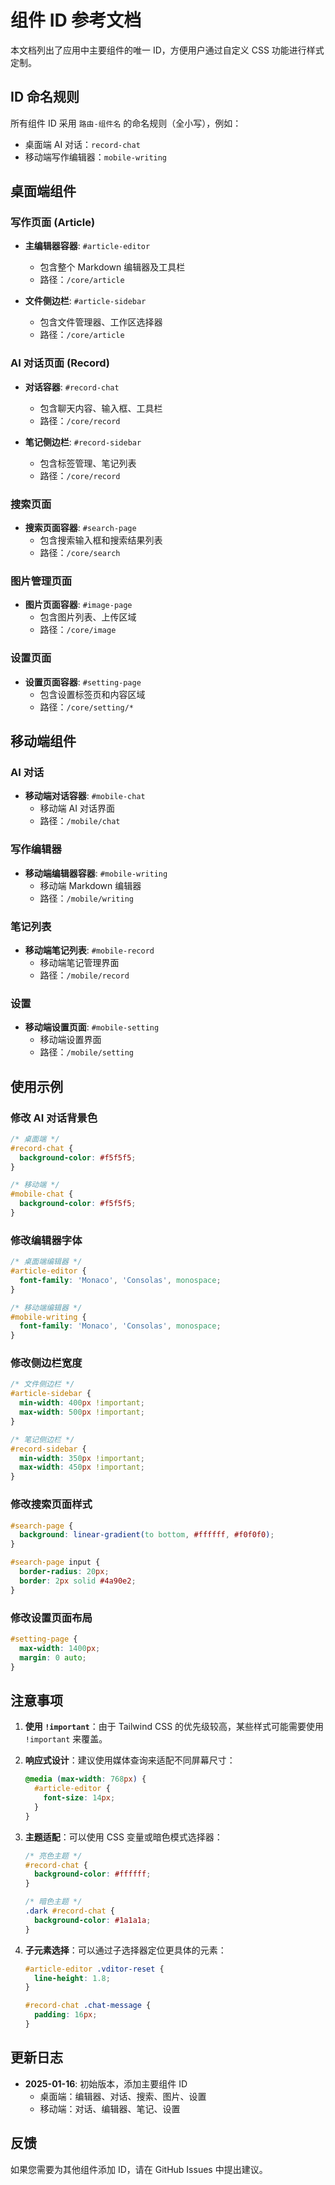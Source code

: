 # 组件 ID 参考文档

本文档列出了应用中主要组件的唯一 ID，方便用户通过自定义 CSS 功能进行样式定制。

## ID 命名规则

所有组件 ID 采用 `路由-组件名` 的命名规则（全小写），例如：
- 桌面端 AI 对话：`record-chat`
- 移动端写作编辑器：`mobile-writing`

## 桌面端组件

### 写作页面 (Article)
- **主编辑器容器**: `#article-editor`
  - 包含整个 Markdown 编辑器及工具栏
  - 路径：`/core/article`
  
- **文件侧边栏**: `#article-sidebar`
  - 包含文件管理器、工作区选择器
  - 路径：`/core/article`

### AI 对话页面 (Record)
- **对话容器**: `#record-chat`
  - 包含聊天内容、输入框、工具栏
  - 路径：`/core/record`
  
- **笔记侧边栏**: `#record-sidebar`
  - 包含标签管理、笔记列表
  - 路径：`/core/record`

### 搜索页面
- **搜索页面容器**: `#search-page`
  - 包含搜索输入框和搜索结果列表
  - 路径：`/core/search`

### 图片管理页面
- **图片页面容器**: `#image-page`
  - 包含图片列表、上传区域
  - 路径：`/core/image`

### 设置页面
- **设置页面容器**: `#setting-page`
  - 包含设置标签页和内容区域
  - 路径：`/core/setting/*`

## 移动端组件

### AI 对话
- **移动端对话容器**: `#mobile-chat`
  - 移动端 AI 对话界面
  - 路径：`/mobile/chat`

### 写作编辑器
- **移动端编辑器容器**: `#mobile-writing`
  - 移动端 Markdown 编辑器
  - 路径：`/mobile/writing`

### 笔记列表
- **移动端笔记列表**: `#mobile-record`
  - 移动端笔记管理界面
  - 路径：`/mobile/record`

### 设置
- **移动端设置页面**: `#mobile-setting`
  - 移动端设置界面
  - 路径：`/mobile/setting`

## 使用示例

### 修改 AI 对话背景色
```css
/* 桌面端 */
#record-chat {
  background-color: #f5f5f5;
}

/* 移动端 */
#mobile-chat {
  background-color: #f5f5f5;
}
```

### 修改编辑器字体
```css
/* 桌面端编辑器 */
#article-editor {
  font-family: 'Monaco', 'Consolas', monospace;
}

/* 移动端编辑器 */
#mobile-writing {
  font-family: 'Monaco', 'Consolas', monospace;
}
```

### 修改侧边栏宽度
```css
/* 文件侧边栏 */
#article-sidebar {
  min-width: 400px !important;
  max-width: 500px !important;
}

/* 笔记侧边栏 */
#record-sidebar {
  min-width: 350px !important;
  max-width: 450px !important;
}
```

### 修改搜索页面样式
```css
#search-page {
  background: linear-gradient(to bottom, #ffffff, #f0f0f0);
}

#search-page input {
  border-radius: 20px;
  border: 2px solid #4a90e2;
}
```

### 修改设置页面布局
```css
#setting-page {
  max-width: 1400px;
  margin: 0 auto;
}
```

## 注意事项

1. **使用 `!important`**：由于 Tailwind CSS 的优先级较高，某些样式可能需要使用 `!important` 来覆盖。

2. **响应式设计**：建议使用媒体查询来适配不同屏幕尺寸：
   ```css
   @media (max-width: 768px) {
     #article-editor {
       font-size: 14px;
     }
   }
   ```

3. **主题适配**：可以使用 CSS 变量或暗色模式选择器：
   ```css
   /* 亮色主题 */
   #record-chat {
     background-color: #ffffff;
   }
   
   /* 暗色主题 */
   .dark #record-chat {
     background-color: #1a1a1a;
   }
   ```

4. **子元素选择**：可以通过子选择器定位更具体的元素：
   ```css
   #article-editor .vditor-reset {
     line-height: 1.8;
   }
   
   #record-chat .chat-message {
     padding: 16px;
   }
   ```

## 更新日志

- **2025-01-16**: 初始版本，添加主要组件 ID
  - 桌面端：编辑器、对话、搜索、图片、设置
  - 移动端：对话、编辑器、笔记、设置

## 反馈

如果您需要为其他组件添加 ID，请在 GitHub Issues 中提出建议。
